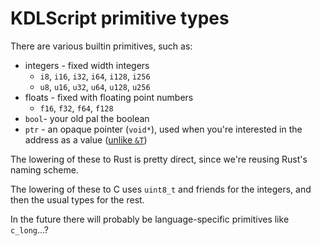 # KDLScript primitive types

There are various builtin primitives, such as:

* integers - fixed width integers
    * `i8`, `i16`, `i32`, `i64`, `i128`, `i256`
    * `u8`, `u16`, `u32`, `u64`, `u128`, `u256`
* floats - fixed with floating point numbers
    * `f16`, `f32`, `f64`, `f128`
* `bool`- your old pal the boolean
* `ptr` - an opaque pointer (`void*`), used when you're interested in the address as a value ([unlike `&T`](./refs.md))

The lowering of these to Rust is pretty direct, since we're reusing Rust's naming scheme.

The lowering of these to C uses `uint8_t` and friends for the integers, and then the usual types for the rest.

In the future there will probably be language-specific primitives like `c_long`...?


